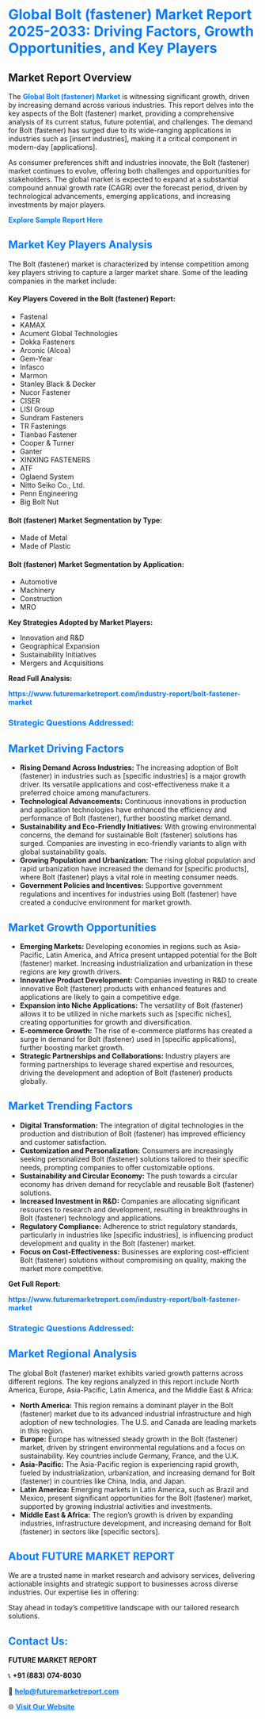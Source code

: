 <h1 style="color: #007BFF;">Global Bolt (fastener) Market Report 2025-2033: Driving Factors, Growth Opportunities, and Key Players</h1>

<section id="overview">
<h2>Market Report Overview</h2>
<p>The <a href="https://www.futuremarketreport.com/industry-report/bolt-fastener-market" style="color: #007BFF; text-decoration: none;"><strong>Global Bolt (fastener) Market</strong></a> is witnessing significant growth, driven by increasing demand across various industries. This report delves into the key aspects of the Bolt (fastener) market, providing a comprehensive analysis of its current status, future potential, and challenges. The demand for Bolt (fastener) has surged due to its wide-ranging applications in industries such as [insert industries], making it a critical component in modern-day [applications].</p>
<p>As consumer preferences shift and industries innovate, the Bolt (fastener) market continues to evolve, offering both challenges and opportunities for stakeholders. The global market is expected to expand at a substantial compound annual growth rate (CAGR) over the forecast period, driven by technological advancements, emerging applications, and increasing investments by major players.</p>
</section>

<section id="overview">
<p><a href="https://www.futuremarketreport.com/request-sample/reportId=83568" style="color: #007BFF; text-decoration: none;"><strong>Explore Sample Report Here</strong></a></p>
</section>

<section id="key-players">
<h2 style="color: #007BFF;">Market Key Players Analysis</h2>
<p>The Bolt (fastener) market is characterized by intense competition among key players striving to capture a larger market share. Some of the leading companies in the market include:</p>
<h4>Key Players Covered in the Bolt (fastener) Report:</h4>
<ul><li>Fastenal</li><li>KAMAX</li><li>Acument Global Technologies</li><li>Dokka Fasteners</li><li>Arconic (Alcoa)</li><li>Gem-Year</li><li>Infasco</li><li>Marmon</li><li>Stanley Black &amp; Decker</li><li>Nucor Fastener</li><li>CISER</li><li>LISI Group</li><li>Sundram Fasteners</li><li>TR Fastenings</li><li>Tianbao Fastener</li><li>Cooper &amp; Turner</li><li>Ganter</li><li>XINXING FASTENERS</li><li>ATF</li><li>Oglaend System</li><li>Nitto Seiko Co., Ltd.</li><li>Penn Engineering</li><li>Big Bolt Nut</li></ul>
<h4>Bolt (fastener) Market Segmentation by Type:</h4>
<ul><li>Made of Metal</li><li>Made of Plastic</li></ul>

<h4>Bolt (fastener) Market Segmentation by Application:</h4>
<ul><li>Automotive</li><li>Machinery</li><li>Construction</li><li>MRO</li></ul>
<p><strong>Key Strategies Adopted by Market Players:</strong></p>
<ul>
<li>Innovation and R&D</li>
<li>Geographical Expansion</li>
<li>Sustainability Initiatives</li>
<li>Mergers and Acquisitions</li>
</ul>
</section>

<section>
<p><strong>Read Full Analysis: </strong></p><a href="https://www.futuremarketreport.com/industry-report/bolt-fastener-market" style="color: #007BFF; text-decoration: none;"><strong>https://www.futuremarketreport.com/industry-report/bolt-fastener-market</strong></a>
<h3 style="color: #007BFF;">Strategic Questions Addressed:</h3>
</section>

<section id="driving-factors">
<h2 style="color: #007BFF;">Market Driving Factors</h2>
<ul>
<li><strong>Rising Demand Across Industries:</strong> The increasing adoption of Bolt (fastener) in industries such as [specific industries] is a major growth driver. Its versatile applications and cost-effectiveness make it a preferred choice among manufacturers.</li>
<li><strong>Technological Advancements:</strong> Continuous innovations in production and application technologies have enhanced the efficiency and performance of Bolt (fastener), further boosting market demand.</li>
<li><strong>Sustainability and Eco-Friendly Initiatives:</strong> With growing environmental concerns, the demand for sustainable Bolt (fastener) solutions has surged. Companies are investing in eco-friendly variants to align with global sustainability goals.</li>
<li><strong>Growing Population and Urbanization:</strong> The rising global population and rapid urbanization have increased the demand for [specific products], where Bolt (fastener) plays a vital role in meeting consumer needs.</li>
<li><strong>Government Policies and Incentives:</strong> Supportive government regulations and incentives for industries using Bolt (fastener) have created a conducive environment for market growth.</li>
</ul>
</section>

<section id="growth-opportunities">
<h2 style="color: #007BFF;">Market Growth Opportunities</h2>
<ul>
<li><strong>Emerging Markets:</strong> Developing economies in regions such as Asia-Pacific, Latin America, and Africa present untapped potential for the Bolt (fastener) market. Increasing industrialization and urbanization in these regions are key growth drivers.</li>
<li><strong>Innovative Product Development:</strong> Companies investing in R&D to create innovative Bolt (fastener) products with enhanced features and applications are likely to gain a competitive edge.</li>
<li><strong>Expansion into Niche Applications:</strong> The versatility of Bolt (fastener) allows it to be utilized in niche markets such as [specific niches], creating opportunities for growth and diversification.</li>
<li><strong>E-commerce Growth:</strong> The rise of e-commerce platforms has created a surge in demand for Bolt (fastener) used in [specific applications], further boosting market growth.</li>
<li><strong>Strategic Partnerships and Collaborations:</strong> Industry players are forming partnerships to leverage shared expertise and resources, driving the development and adoption of Bolt (fastener) products globally.</li>
</ul>
</section>

<section id="trending-factors">
<h2 style="color: #007BFF;">Market Trending Factors</h2>
<ul>
<li><strong>Digital Transformation:</strong> The integration of digital technologies in the production and distribution of Bolt (fastener) has improved efficiency and customer satisfaction.</li>
<li><strong>Customization and Personalization:</strong> Consumers are increasingly seeking personalized Bolt (fastener) solutions tailored to their specific needs, prompting companies to offer customizable options.</li>
<li><strong>Sustainability and Circular Economy:</strong> The push towards a circular economy has driven demand for recyclable and reusable Bolt (fastener) solutions.</li>
<li><strong>Increased Investment in R&D:</strong> Companies are allocating significant resources to research and development, resulting in breakthroughs in Bolt (fastener) technology and applications.</li>
<li><strong>Regulatory Compliance:</strong> Adherence to strict regulatory standards, particularly in industries like [specific industries], is influencing product development and quality in the Bolt (fastener) market.</li>
<li><strong>Focus on Cost-Effectiveness:</strong> Businesses are exploring cost-efficient Bolt (fastener) solutions without compromising on quality, making the market more competitive.</li>
</ul>
</section>

<section>
<p><strong>Get Full Report: </strong></p><a href="https://www.futuremarketreport.com/industry-report/bolt-fastener-market" style="color: #007BFF; text-decoration: none;"><strong>https://www.futuremarketreport.com/industry-report/bolt-fastener-market</strong></a>
<h3 style="color: #007BFF;">Strategic Questions Addressed:</h3>
</section>


<section id="regional-analysis">
<h2 style="color: #007BFF;">Market Regional Analysis</h2>
<p>The global Bolt (fastener) market exhibits varied growth patterns across different regions. The key regions analyzed in this report include North America, Europe, Asia-Pacific, Latin America, and the Middle East & Africa:</p>
<ul>
<li><strong>North America:</strong> This region remains a dominant player in the Bolt (fastener) market due to its advanced industrial infrastructure and high adoption of new technologies. The U.S. and Canada are leading markets in this region.</li>
<li><strong>Europe:</strong> Europe has witnessed steady growth in the Bolt (fastener) market, driven by stringent environmental regulations and a focus on sustainability. Key countries include Germany, France, and the U.K.</li>
<li><strong>Asia-Pacific:</strong> The Asia-Pacific region is experiencing rapid growth, fueled by industrialization, urbanization, and increasing demand for Bolt (fastener) in countries like China, India, and Japan.</li>
<li><strong>Latin America:</strong> Emerging markets in Latin America, such as Brazil and Mexico, present significant opportunities for the Bolt (fastener) market, supported by growing industrial activities and investments.</li>
<li><strong>Middle East & Africa:</strong> The region’s growth is driven by expanding industries, infrastructure development, and increasing demand for Bolt (fastener) in sectors like [specific sectors].</li>
</ul>
</section>

<footer>
<h2 style="color: #007BFF;">About FUTURE MARKET REPORT</h2>
<p>We are a trusted name in market research and advisory services, delivering actionable insights and strategic support to businesses across diverse industries. Our expertise lies in offering:</p>

<p>Stay ahead in today’s competitive landscape with our tailored research solutions.</p>

<h2 style="color: #007BFF;">Contact Us:</h2>
<p><strong>FUTURE MARKET REPORT</strong></p>
<p>📞 <strong>+91 (883) 074-8030</strong></p>
<p>📧 <strong><a href="mailto:help@futuremarketreport.com" style="color: #007BFF;">help@futuremarketreport.com</a></strong></p>
<p>🌐 <strong><a href="https://www.futuremarketreport.com/" style="color: #007BFF;">Visit Our Website</a></strong></p>
</footer>